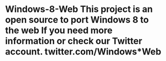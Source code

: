 Windows-8-Web
This project is an open source to port Windows 8 to the web
If you need more information or check our Twitter account. twitter.com/Windows*Web
=============
